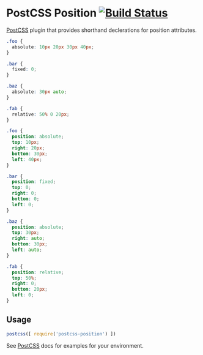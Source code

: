 # PostCSS Position [![Build Status][ci-img]][ci]

[PostCSS] plugin that provides shorthand declerations for position attributes.

[PostCSS]: https://github.com/postcss/postcss
[ci-img]:  https://travis-ci.org/seaneking/postcss-position.svg
[ci]:      https://travis-ci.org/seaneking/postcss-position

```css
.foo {
  absolute: 10px 20px 30px 40px;
}

.bar {
  fixed: 0; 
}

.baz {
  absolute: 30px auto; 
}

.fab {
  relative: 50% 0 20px; 
}
```

```css
.foo {
  position: absolute;
  top: 10px;
  right: 20px;
  bottom: 30px;
  left: 40px;
}

.bar {
  position: fixed; 
  top: 0;
  right: 0;
  bottom: 0;
  left: 0; 
}

.baz {
  position: absolute;
  top: 30px;
  right: auto;
  bottom: 30px;
  left: auto; 
}

.fab {
  position: relative;
  top: 50%;
  right: 0;
  bottom: 20px;
  left: 0; 
}
```

## Usage

```js
postcss([ require('postcss-position') ])
```

See [PostCSS] docs for examples for your environment.
